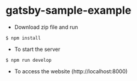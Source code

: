# gatsby-sample-example

* Download zip file and run 
```console
$ npm install
```
* To start the server
```console
$ npm run develop
```
* To access the website
(http://localhost:8000)
